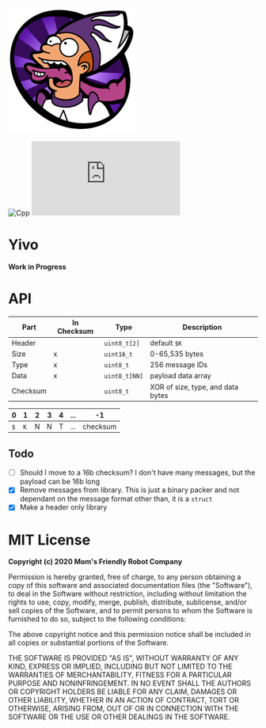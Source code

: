 ![](docs/yivo.png)

![Cpp](https://github.com/MomsFriendlyRobotCompany/yivo.cpp/workflows/Cpp/badge.svg)
![GitHub](https://img.shields.io/github/license/MomsFriendlyRobotCompany/yivo.cpp)

# Yivo

**Work in Progress**

# API

| Part | In Checksum | Type  | Description |
|------|-------------|-------|-------------|
| Header |   | `uint8_t[2]`  | default `$K` |
| Size   | x | `uint16_t`    | 0-65,535 bytes |
| Type   | x | `uint8_t`     | 256 message IDs |
| Data   | x | `uint8_t[NN]` | payload data array |
| Checksum | | `uint8_t`     | XOR of size, type, and data bytes |

| 0 | 1 | 2 | 3 | 4 | ... | -1 |
|---|---|---|---|---|-----|----|
|`$`|`K`| N | N | T | ... | checksum |

## Todo

- [ ] Should I move to a 16b checksum? I don't have many messages, but
      the payload can be 16b long
- [x] Remove messages from library. This is just a binary packer and
      not dependant on the message format other than, it is a `struct`
- [x] Make a header only library

# MIT License

**Copyright (c) 2020 Mom's Friendly Robot Company**

Permission is hereby granted, free of charge, to any person obtaining a copy
of this software and associated documentation files (the "Software"), to deal
in the Software without restriction, including without limitation the rights
to use, copy, modify, merge, publish, distribute, sublicense, and/or sell
copies of the Software, and to permit persons to whom the Software is
furnished to do so, subject to the following conditions:

The above copyright notice and this permission notice shall be included in all
copies or substantial portions of the Software.

THE SOFTWARE IS PROVIDED "AS IS", WITHOUT WARRANTY OF ANY KIND, EXPRESS OR
IMPLIED, INCLUDING BUT NOT LIMITED TO THE WARRANTIES OF MERCHANTABILITY,
FITNESS FOR A PARTICULAR PURPOSE AND NONINFRINGEMENT. IN NO EVENT SHALL THE
AUTHORS OR COPYRIGHT HOLDERS BE LIABLE FOR ANY CLAIM, DAMAGES OR OTHER
LIABILITY, WHETHER IN AN ACTION OF CONTRACT, TORT OR OTHERWISE, ARISING FROM,
OUT OF OR IN CONNECTION WITH THE SOFTWARE OR THE USE OR OTHER DEALINGS IN THE
SOFTWARE.
